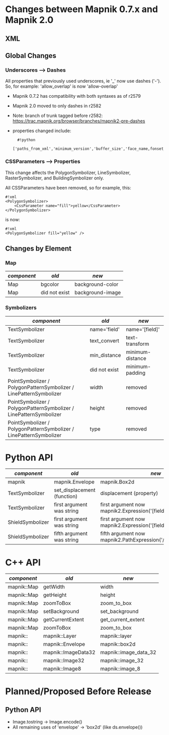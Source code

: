 <!-- Name: Mapnik2/Changes -->
<!-- Version: 21 -->
<!-- Last-Modified: 2011/11/16 09:31:04 -->
<!-- Author: artem -->
# Changes between Mapnik 0.7.x and Mapnik 2.0

## XML

## Global Changes

### Underscores --> Dashes

All properties that previously used underscores, ie '_' now use dashes ('-'). So, for example: 'allow_overlap' is now 'allow-overlap'

* Mapnik 0.7.2 has compatibility with both syntaxes as of r2579
* Mapnik 2.0 moved to only dashes in r2582
* Note: branch of trunk tagged before r2582: https://trac.mapnik.org/browser/branches/mapnik2-pre-dashes
* properties changed include: 

        #!python
        ['paths_from_xml','minimum_version','buffer_size','face_name,fonset_name','clear_label_cache','vertical_alignment','halo_fill','halo_radius','text_ratio','wrap_width','wrap_before','wrap_character','text_transform','line_spacing','label_position_tolerance','character_spacing','min_distance','minimum_distance','avoid_edges','allow_overlap','max_char_angle_delta','horizontal_alignment','justify_alignment','unlock_image','no_text']

### CSSParameters --> Properties

This change affects the PolygonSymbolizer, LineSymbolizer, RasterSymbolizer, and BuildingSymbolizer only.

All CSSParameters have been removed, so for example, this:


    #!xml
    <PolygonSymbolizer>
        <CssParameter name="fill">yellow</CssParameter>
    </PolygonSymbolizer>

is now:


    #!xml
    <PolygonSymbolizer fill="yellow" />

## Changes by Element

### Map

| *component*       |                 *old*             |                    *new* |
|------------------|---------------|--------------------------|
| Map                         |     bgcolor            |     background-color                           |
| Map                         |      did not exist  |     background-image                           |

### Symbolizers

| *component*      |         *old* |                    *new* |
|------------------|---------------|--------------------------|
| TextSymbolizer   | name='field'  |     name='[field]'                            |
| TextSymbolizer   | text_convert  |      text-transform                           |
| TextSymbolizer   | min_distance  |      minimum-distance                         |
| TextSymbolizer   | did not exist |     minimum-padding                           |
| PointSymbolizer / PolygonPatternSymbolizer / LinePatternSymbolizer   | width  |     removed  |
| PointSymbolizer / PolygonPatternSymbolizer / LinePatternSymbolizer   | height  |     removed |
| PointSymbolizer / PolygonPatternSymbolizer / LinePatternSymbolizer   | type  |    removed  |


# Python API

| *component* |                  *old* |                    *new* |
|------------------|---------------|--------------------------|
| mapnik             |               mapnik.Envelope  |                   mapnik.Box2d |
| TextSymbolizer   | set_displacement (function)  |     displacement (property)    |
| TextSymbolizer   | first argument was string  |    first argument now mapnik2.Expression('[field]')    |
| ShieldSymbolizer   | first argument was string  |    first argument now mapnik2.Expression('[field]')    |
| ShieldSymbolizer   | fifth argument was string  |    fifth argument now mapnik2.PathExpression('/path/to/[field].png')    |


# C++ API
| *component* |                  *old* |                    *new* |
|------------------|---------------|--------------------------|
| mapnik::Map |                 getWidth  |                   width |
| mapnik::Map |                 getHeight  |                   height |
| mapnik::Map |                 zoomToBox  |                  zoom_to_box |
| mapnik::Map |                 setBackground  |                  set_background |
| mapnik::Map |                 getCurrentExtent  |                  get_current_extent  |
| mapnik::Map |                 zoomToBox  |                  zoom_to_box |
| mapnik:: |                 mapnik::Layer  |                   mapnik::layer |
| mapnik:: |                 mapnik::Envelope  |                   mapnik::box2d |
| mapnik:: |                 mapnik::ImageData32  |                   mapnik::image_data_32 |
| mapnik:: |                 mapnik::Image32  |                   mapnik::image_32 |
| mapnik:: |                 mapnik::Image8  |                   mapnik::image_8 |


# Planned/Proposed Before Release
## Python API
 * Image.tostring -> Image.encode() 
 * All remaining uses of 'envelope' -> 'box2d' (like ds.envelope())
